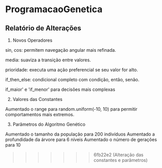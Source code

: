 # ProgramacaoGenetica

## Relatório de Alterações
1. Novos Operadores

sin, cos: permitem navegação angular mais refinada.

media: suaviza a transição entre valores.

prioridade: executa uma ação preferencial se seu valor for alto.

if_then_else: condicional completo com condição, então, senão.

if_maior' e 'if_menor' para decisões mais complexas

2. Valores das Constantes

Aumentado o range para random.uniform(-10, 10) para permitir comportamentos mais extremos.

3. Parâmetros do Algoritmo Genético

Aumentado o tamanho da população para 200 indivíduos
Aumentado a profundidade da árvore para 6 níveis
Aumentado o número de gerações para 10
>>>>>>> 6fb22e2 (Alteração das constantes e parâmetros)
